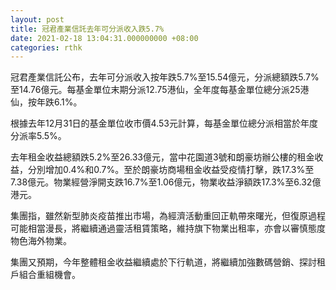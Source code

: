 ```yaml
---
layout: post
title: 冠君產業信託去年可分派收入跌5.7%
date: 2021-02-18 13:04:31.000000000 +08:00
categories: rthk
---
```


冠君產業信託公布，去年可分派收入按年跌5.7%至15.54億元，分派總額跌5.7%至14.76億元。每基金單位末期分派12.75港仙，全年度每基金單位總分派25港仙，按年跌6.1%。

根據去年12月31日的基金單位收市價4.53元計算，每基金單位總分派相當於年度分派率5.5%。

去年租金收益總額跌5.2%至26.33億元，當中花園道3號和朗豪坊辦公樓的租金收益，分別增加0.4%和0.7%。至於朗豪坊商場租金收益受疫情打擊，跌17.3%至7.38億元。物業經營淨開支跌16.7%至1.06億元，物業收益淨額跌17.3%至6.32億港元。

集團指，雖然新型肺炎疫苗推出市場，為經濟活動重回正軌帶來曙光，但復原過程可能相當漫長，將繼續通過靈活租賃策略，維持旗下物業出租率，亦會以審慎態度物色海外物業。

集團又預期，今年整體租金收益繼續處於下行軌道，將繼續加強數碼營銷、探討租戶組合重組機會。
